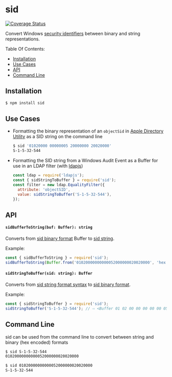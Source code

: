 # sid

[![Coverage Status](https://coveralls.io/repos/github/jstewmon/sid/badge.svg)](https://coveralls.io/github/jstewmon/sid)

Convert Windows [security identifiers] between binary and string representations.

Table Of Contents:

- [Installation](#installation)
- [Use Cases](#use-cases)
- [API](#api)
- [Command Line](#command-line)

## Installation

```bash
$ npm install sid
```

## Use Cases

- Formatting the binary representation of an `objectSid` in
  [Apple Directory Utility] as a SID string on the command line
  ```bash
  $ sid '01020000 00000005 20000000 20020000'
  S-1-5-32-544
  ```
- Formatting the SID string from a Windows Audit Event as a Buffer for use in an
  LDAP filter (with [ldapjs])

  ```js
  const ldap = require('ldapjs');
  const { sidStringToBuffer } = require('sid');
  const filter = new ldap.EqualityFilter({
    attribute: 'objectSID',
    value: sidStringToBuffer('S-1-5-32-544'),
  });
  ```

## API

#### `sidBufferToString(buf: Buffer): string`

Converts from [sid binary format] Buffer to [sid string].

Example:

```js
const { sidBufferToString } = require('sid');
sidBufferToString(Buffer.from('01020000000000052000000020020000', 'hex')); // ⇨ 'S-1-5-32-544'
```

#### `sidStringToBuffer(sid: string): Buffer`

Converts from [sid string format syntax] to [sid binary format].

Example:

```js
const { sidStringToBuffer } = require('sid');
sidStringToBuffer('S-1-5-32-544'); // ⇨ <Buffer 01 02 00 00 00 00 00 05 20 00 00 00 20 02 00 00>
```

## Command Line

sid can be used from the command line to convert between string and binary (hex
encoded) formats

```bash
$ sid S-1-5-32-544
01020000000000052000000020020000

$ sid 01020000000000052000000020020000
S-1-5-32-544
```

[apple directory utility]: https://support.apple.com/guide/directory-utility/welcome/mac
[ldapjs]: http://ldapjs.org/
[security identifiers]: https://docs.microsoft.com/en-us/windows/desktop/secauthz/security-identifiers
[sid string]: https://docs.microsoft.com/en-us/openspecs/windows_protocols/ms-dtyp/78eb9013-1c3a-4970-ad1f-2b1dad588a25
[sid components]: https://docs.microsoft.com/en-us/windows/desktop/SecAuthZ/sid-components
[sid string format syntax]: https://docs.microsoft.com/en-us/openspecs/windows_protocols/ms-dtyp/c92a27b1-c772-4fa7-a432-15df5f1b66a1
[sid binary format]: https://docs.microsoft.com/en-us/openspecs/windows_protocols/ms-dtyp/f992ad60-0fe4-4b87-9fed-beb478836861
